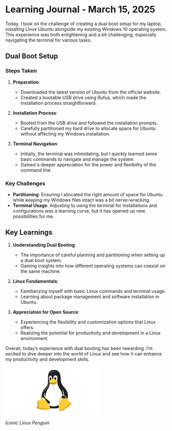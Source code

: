 # Learning Journal - March 15, 2025

Today, I took on the challenge of creating a dual boot setup for my laptop, installing Linux Ubuntu alongside my existing Windows 10 operating system. This experience was both enlightening and a bit challenging, especially navigating the terminal for various tasks.

## Dual Boot Setup

### Steps Taken

1. **Preparation**:

   - Downloaded the latest version of Ubuntu from the official website.
   - Created a bootable USB drive using Rufus, which made the installation process straightforward.

2. **Installation Process**:

   - Booted from the USB drive and followed the installation prompts.
   - Carefully partitioned my hard drive to allocate space for Ubuntu without affecting my Windows installation.

3. **Terminal Navigation**:
   - Initially, the terminal was intimidating, but I quickly learned some basic commands to navigate and manage the system.
   - Gained a deeper appreciation for the power and flexibility of the command line.

### Key Challenges

- **Partitioning**: Ensuring I allocated the right amount of space for Ubuntu while keeping my Windows files intact was a bit nerve-wracking.
- **Terminal Usage**: Adjusting to using the terminal for installations and configurations was a learning curve, but it has opened up new possibilities for me.

## Key Learnings

1. **Understanding Dual Booting**:

   - The importance of careful planning and partitioning when setting up a dual boot system.
   - Gaining insights into how different operating systems can coexist on the same machine.

2. **Linux Fundamentals**:

   - Familiarizing myself with basic Linux commands and terminal usage.
   - Learning about package management and software installation in Ubuntu.

3. **Appreciation for Open Source**:
   - Experiencing the flexibility and customization options that Linux offers.
   - Realizing the potential for productivity and development in a Linux environment.

Overall, today’s experience with dual booting has been rewarding. I’m excited to dive deeper into the world of Linux and see how it can enhance my productivity and development skills.

![Linux Penguin](/images/linux.png)

_Iconic Linux Penguin_
